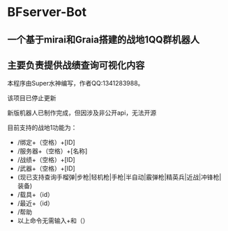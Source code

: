 # BFserver-Bot
## 一个基于mirai和Graia搭建的战地1QQ群机器人

## 主要负责提供战绩查询可视化内容

本程序由Super水神编写，作者QQ:1341283988。

该项目已停止更新

新版机器人已制作完成，但因涉及非公开api，无法开源

目前支持的战地1功能为：
* /绑定+（空格）+[ID]
* /服务器+（空格）+[名称]
* /战绩+（空格）+[ID]
* /武器+（空格）+[ID]
* (现已支持查询手榴弹|步枪|轻机枪|手枪|半自动|霰弹枪|精英兵|近战|冲锋枪|装备)
* /载具+（id）
* /最近+（id）
* /帮助
* 以上命令无需输入+和（）
